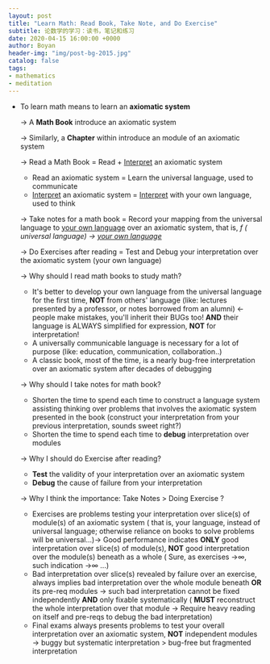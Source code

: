 ```yaml
---
layout: post
title: "Learn Math: Read Book, Take Note, and Do Exercise"
subtitle: 论数学的学习：读书，笔记和练习
date: 2020-04-15 16:00:00 +0000
author: Boyan
header-img: "img/post-bg-2015.jpg"
catalog: false
tags:
- mathematics
- meditation
---
```


- To learn math means to learn an **axiomatic system**

    → A **Math Book** introduce an axiomatic system

    → Similarly, a **Chapter** within introduce an module of an axiomatic system

    → Read a Math Book = Read + [Interpret](http://boyan-nyu.com/2018/09/14/Interpreting-the-Language-of-Math/) an axiomatic system

    - Read an axiomatic system = Learn the universal language, used to communicate
    - [Interpret](http://boyan-nyu.com/2018/09/14/Interpreting-the-Language-of-Math/) an axiomatic system = [Interpret](http://boyan-nyu.com/2018/09/14/Interpreting-the-Language-of-Math/) with your own language, used to think

    → Take notes for a math book = Record your mapping from the universal language to [your own language](http://boyan-nyu.com/2018/09/14/Interpreting-the-Language-of-Math/) over an axiomatic system, that is, *f ( universal language) → [your own language](http://boyan-nyu.com/2018/09/14/Interpreting-the-Language-of-Math/)*

    → Do Exercises after reading = Test and Debug your interpretation over the axiomatic system (your own language)

    → Why should I read math books to study math?

    - It's better to develop your own language from the universal language for the first time, **NOT** from others' language (like: lectures presented by a professor, or notes borrowed from an alumni) ← people make mistakes, you'll inherit their BUGs too!  **AND**  their language is ALWAYS simplified for expression, **NOT** for interpretation!
    - A universally communicable language is necessary for a lot of purpose (like: education, communication, collaboration..)
    - A classic book, most of the time, is a nearly bug-free interpretation over an axiomatic system after decades of debugging

    → Why should I take notes for math book?

    - Shorten the time to spend each time to construct a language system assisting thinking over problems that involves the axiomatic system presented in the book (construct your interpretation from your previous interpretation, sounds sweet right?)
    - Shorten the time to spend each time to **debug** interpretation over modules

    → Why I should do Exercise after reading?

    - **Test** the validity of your interpretation over an axiomatic system
    - **Debug** the cause of failure from your interpretation

    → Why I think the importance: Take Notes > Doing Exercise ?

    - Exercises are problems testing your interpretation over slice(s) of module(s) of an axiomatic system ( that is, your language, instead of universal language; otherwise reliance on books to solve problems will be universal...)→ Good performance indicates **ONLY** good interpretation over slice(s) of module(s), **NOT** good interpretation over the module(s) beneath as a whole ( Sure, as exercises →∞, such indication →∞ ...)
    - Bad interpretation over slice(s) revealed by failure over an exercise, always implies bad interpretation over the whole module beneath **OR** its pre-req modules → such bad interpretation cannot be fixed independently **AND** only fixable systematically ( **MUST** reconstruct the whole interpretation over that module → Require heavy reading on itself and pre-reqs to debug the bad interpretation)
    - Final exams always presents problems to test your overall interpretation over an axiomatic system, **NOT** independent modules  → buggy but systematic interpretation > bug-free but fragmented interpretation